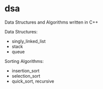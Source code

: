 # dsa
Data Structures and Algorithms written in C++

Data Structures:
  * singly_linked_list
  * stack
  * queue

Sorting Algorithms:
  * insertion_sort
  * selection_sort
  * quick_sort, recursive
